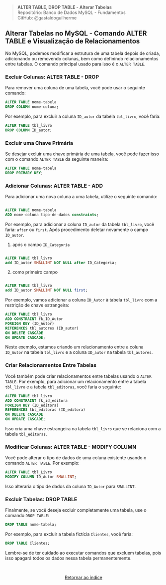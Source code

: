 > **ALTER TABLE, DROP TABLE - Alterar Tabelas**     
> Repositório: Banco de Dados MySQL - Fundamentos  
> GitHub: @gastaldoguilherme
&nbsp;


## Alterar Tabelas no MySQL - Comando ALTER TABLE e Visualização de Relacionamentos

No MySQL, podemos modificar a estrutura de uma tabela depois de criada, adicionando ou removendo colunas, bem como definindo relacionamentos entre tabelas. O comando principal usado para isso é o `ALTER TABLE`.

### Excluir Colunas: ALTER TABLE - DROP

Para remover uma coluna de uma tabela, você pode usar o seguinte comando:

```sql
ALTER TABLE nome-tabela
DROP COLUMN nome-coluna;
```

Por exemplo, para excluir a coluna `ID_autor` da tabela `tbl_livro`, você faria:

```sql
ALTER TABLE tbl_livro
DROP COLUMN ID_autor;
```

### Excluir uma Chave Primária

Se desejar excluir uma chave primária de uma tabela, você pode fazer isso com o comando `ALTER TABLE` da seguinte maneira:

```sql
ALTER TABLE nome-tabela
DROP PRIMARY KEY;
```

### Adicionar Colunas: ALTER TABLE - ADD

Para adicionar uma nova coluna a uma tabela, utilize o seguinte comando:

```sql

ALTER TABLE nome-tabela
ADD nome-coluna tipo-de-dados constraints;

```

Por exemplo, para adicionar a coluna `ID_autor` da tabela `tbl_livro`, você faria: `after` ou `first`. 
Após procedimento deletar novamente o campo `ID_autor`.

1) após o campo `ID_Categoria`

```sql

ALTER TABLE tbl_livro
add ID_autor SMALLINT NOT NULL after ID_Categoria;

```
2) como primeiro campo

```sql

ALTER TABLE tbl_livro
add ID_autor SMALLINT NOT NULL first;

```

Por exemplo, vamos adicionar a coluna `ID_Autor` à tabela `tbl_livro` com a restrição de chave estrangeira:

```sql
ALTER TABLE tbl_livro
ADD CONSTRAINT fk_ID_Autor
FOREIGN KEY (ID_Autor)
REFERENCES tbl_autores (ID_autor)
ON DELETE CASCADE
ON UPDATE CASCADE;
```

Neste exemplo, estamos criando um relacionamento entre a coluna `ID_Autor` na tabela `tbl_livro` e a coluna `ID_autor` na tabela `tbl_autores`.

### Criar Relacionamentos Entre Tabelas

Você também pode criar relacionamentos entre tabelas usando o `ALTER TABLE`. Por exemplo, para adicionar um relacionamento entre a tabela `tbl_livro` e a tabela `tbl_editoras`, você faria o seguinte:

```sql
ALTER TABLE tbl_livro
ADD CONSTRAINT fk_id_editora
FOREIGN KEY (ID_editora)
REFERENCES tbl_editoras (ID_editora)
ON DELETE CASCADE
ON UPDATE CASCADE;
```

Isso cria uma chave estrangeira na tabela `tbl_livro` que se relaciona com a tabela `tbl_editoras`.

### Modificar Colunas: ALTER TABLE - MODIFY COLUMN

Você pode alterar o tipo de dados de uma coluna existente usando o comando `ALTER TABLE`. Por exemplo:

```sql
ALTER TABLE tbl_Livro
MODIFY COLUMN ID_Autor SMALLINT;
```

Isso alteraria o tipo de dados da coluna `ID_Autor` para `SMALLINT`.

### Excluir Tabelas: DROP TABLE

Finalmente, se você deseja excluir completamente uma tabela, use o comando `DROP TABLE`:

```sql
DROP TABLE nome-tabela;
```

Por exemplo, para excluir a tabela fictícia `Clientes`, você faria:

```sql
DROP TABLE Clientes;
```

Lembre-se de ter cuidado ao executar comandos que excluem tabelas, pois isso apagará todos os dados nessa tabela permanentemente.


&nbsp;    

<div align="center">
   
[Retornar ao índice](/README.md)

</div>
